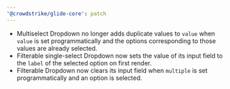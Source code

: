 ```yaml
---
'@crowdstrike/glide-core': patch
---
```


- Multiselect Dropdown no longer adds duplicate values to `value` when `value` is set programmatically and the options corresponding to those values are already selected.
- Filterable single-select Dropdown now sets the value of its input field to the `label` of the selected option on first render.
- Filterable Dropdown now clears its input field when `multiple` is set programmatically and an option is selected.
